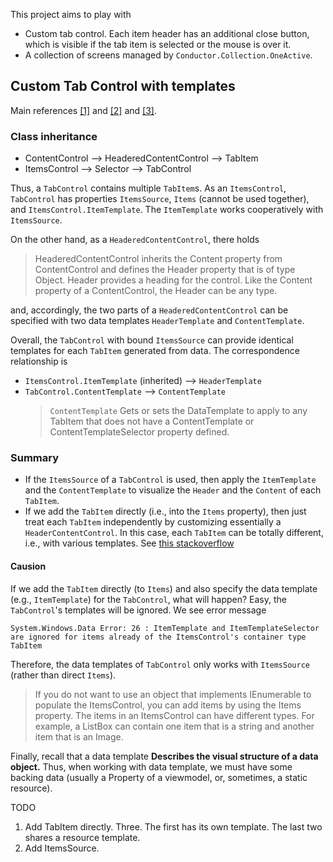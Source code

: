 This project aims to play with 
- Custom tab control. Each item header has an additional close button, which is visible if the tab item is selected or the mouse is over it.
- A collection of screens managed by `Conductor.Collection.OneActive`.

## Custom Tab Control with templates

Main references [[1]](https://stackoverflow.com/a/28299651/14020277) and [[2]](https://stackoverflow.com/questions/14821067/wpf-tabitem-onmouseover-shall-trigger-the-visibility-of-a-button-inside-the-tabi) and [[3]](https://caliburnmicro.com/documentation/composition).

### Class inheritance
- ContentControl --> HeaderedContentControl --> TabItem
- ItemsControl --> Selector  --> TabControl

Thus, a `TabControl` contains multiple `TabItem`s. As an `ItemsControl`, `TabControl` has properties `ItemsSource`, `Items` (cannot be used together), and `ItemsControl.ItemTemplate`. The `ItemTemplate` works cooperatively with `ItemsSource`. 

On the other hand, as a `HeaderedContentControl`, there holds 
> HeaderedContentControl inherits the Content property from ContentControl and defines the Header property that is of type Object. Header provides a heading for the control. Like the Content property of a ContentControl, the Header can be any type.

and, accordingly, the two parts of a `HeaderedContentControl` can be specified with two data templates `HeaderTemplate` and `ContentTemplate`.

Overall, the `TabControl` with bound `ItemsSource` can provide identical templates for each `TabItem` generated from data. The correspondence relationship is 

- `ItemsControl.ItemTemplate` (inherited)  --> `HeaderTemplate`
- `TabControl.ContentTemplate` --> `ContentTemplate`
  > `ContentTemplate` Gets or sets the DataTemplate to apply to any TabItem that does not have a ContentTemplate or ContentTemplateSelector property defined.

### Summary

- If the `ItemsSource` of a `TabControl` is used, then apply the `ItemTemplate` and the `ContentTemplate` to visualize the `Header` and the `Content` of each `TabItem`.
- If we add the `TabItem` directly (i.e., into the `Items` property), then just treat each `TabItem` independently by customizing essentially a `HeaderContentControl`. In this case, each `TabItem` can be totally different, i.e., with various templates. See [this stackoverflow](https://stackoverflow.com/a/25265513/14020277)

#### Causion
If we add the `TabItem` directly (to `Items`) and also specify the data template (e.g., `ItemTemplate`) for the `TabControl`, what will happen? Easy, the `TabControl`'s templates will be ignored.
We see error message 
```
System.Windows.Data Error: 26 : ItemTemplate and ItemTemplateSelector are ignored for items already of the ItemsControl's container type TabItem
```
Therefore, the data templates of `TabControl` only works with `ItemsSource` (rather than direct `Items`).

>If you do not want to use an object that implements IEnumerable to populate the ItemsControl, you can add items by using the Items property. The items in an ItemsControl can have different types. For example, a ListBox can contain one item that is a string and another item that is an Image.

Finally, recall that a data template **Describes the visual structure of a data object.** Thus, when working with data template, we must have some backing data (usually a Property of a viewmodel, or, sometimes, a static resource).

TODO 
1. Add TabItem directly. Three. The first has its own template. The last two shares a resource template.
2. Add ItemsSource.
